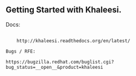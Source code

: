 Getting Started with Khaleesi.
------------------------------

Docs:
`````

    http://khaleesi.readthedocs.org/en/latest/

Bugs / RFE:
```````````

    https://bugzilla.redhat.com/buglist.cgi?bug_status=__open__&product=khaleesi

